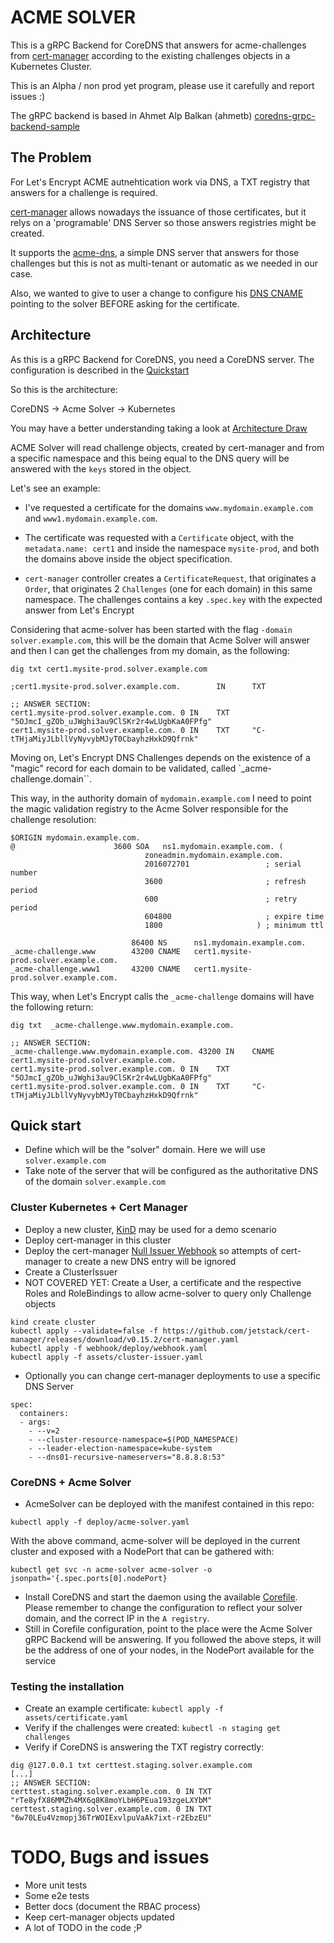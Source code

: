 # ACME SOLVER

This is a gRPC Backend for CoreDNS that answers for acme-challenges from [cert-manager](https://cert-manager.io/) according to the existing challenges objects in a Kubernetes Cluster.

This is an Alpha / non prod yet program, please use it carefully and report issues :)

The gRPC backend is based in Ahmet Alp Balkan (ahmetb) [coredns-grpc-backend-sample](https://github.com/ahmetb/coredns-grpc-backend-sample)

## The Problem

For Let's Encrypt ACME autnehtication work via DNS, a TXT registry that answers for a challenge is required.

[cert-manager](https://cert-manager.io/) allows nowadays the issuance of those certificates, but it relys on a 'programable' DNS Server so those answers registries might be created.

It supports the [acme-dns](https://github.com/joohoi/acme-dns), a simple DNS server that answers for those challenges but this is not as multi-tenant or automatic as we needed in our case.

Also, we wanted to give to user a change to configure his [DNS CNAME](https://www.eff.org/pt-br/deeplinks/2018/02/technical-deep-dive-securing-automation-acme-dns-challenge-validation) pointing to the solver BEFORE asking for the certificate. 


## Architecture

As this is a gRPC Backend for CoreDNS, you need a CoreDNS server. The configuration is described in the [Quickstart](#quick-start)

So this is the architecture:

CoreDNS -> Acme Solver -> Kubernetes

You may have a better understanding taking a look at [Architecture Draw](assets/architecture.png)

ACME Solver will read challenge objects, created by cert-manager and from a specific namespace and this being equal to the DNS query will be answered with the `keys` stored in the object.


Let's see an example:

* I've requested a certificate for the domains `www.mydomain.example.com` and `www1.mydomain.example.com`.

* The certificate was requested with a `Certificate` object, with the `metadata.name: cert1` and inside the namespace `mysite-prod`, and both the domains above inside the object specification.

* `cert-manager` controller creates a `CertificateRequest`, that originates a `Order`, that originates 2 `Challenges` (one for each domain) in this same namespace. The challenges contains a key `.spec.key` with the expected answer from Let's Encrypt

Considering that acme-solver has been started with the flag `-domain solver.example.com`, this will be the domain that Acme Solver will answer and then I can get the challenges from my domain, as the following:

```
dig txt cert1.mysite-prod.solver.example.com

;cert1.mysite-prod.solver.example.com.        IN      TXT

;; ANSWER SECTION:
cert1.mysite-prod.solver.example.com. 0 IN    TXT     "5OJmcI_gZOb_uJWghi3au9ClSKr2r4wLUgbKaA0FPfg"
cert1.mysite-prod.solver.example.com. 0 IN    TXT     "C-tTHjaMiyJLbllVyNyvybMJyT0CbayhzHxkD9Qfrnk"
```

Moving on, Let's Encrypt DNS Challenges depends on the existence of a "magic" record for each domain to be validated, called `_acme-challenge.domain``.

This way, in the authority domain of `mydomain.example.com` I need to point the magic validation registry to the Acme Solver responsible for the challenge resolution:


```
$ORIGIN mydomain.example.com.
@                      3600 SOA   ns1.mydomain.example.com. (
                              zoneadmin.mydomain.example.com. 
                              2016072701                 ; serial number
                              3600                       ; refresh period
                              600                        ; retry period
                              604800                     ; expire time
                              1800                     ) ; minimum ttl
                      
                           86400 NS      ns1.mydomain.example.com.
_acme-challenge.www        43200 CNAME   cert1.mysite-prod.solver.example.com.
_acme-challenge.www1       43200 CNAME   cert1.mysite-prod.solver.example.com.
```

This way, when Let's Encrypt calls the `_acme-challenge` domains will have the following return:

```
dig txt  _acme-challenge.www.mydomain.example.com.

;; ANSWER SECTION:
_acme-challenge.www.mydomain.example.com. 43200 IN    CNAME   cert1.mysite-prod.solver.example.com.
cert1.mysite-prod.solver.example.com. 0 IN    TXT     "5OJmcI_gZOb_uJWghi3au9ClSKr2r4wLUgbKaA0FPfg"
cert1.mysite-prod.solver.example.com. 0 IN    TXT     "C-tTHjaMiyJLbllVyNyvybMJyT0CbayhzHxkD9Qfrnk"
```

## Quick start

* Define which will be the "solver" domain. Here we will use `solver.example.com`
* Take note of the server that will be configured as the authoritative DNS of the domain `solver.example.com`


### Cluster Kubernetes + Cert Manager

* Deploy a new cluster, [KinD](https://github.com/kubernetes-sigs/kind/) may be used for a demo scenario
* Deploy cert-manager in this cluster
* Deploy the cert-manager [Null Issuer Webhook](webhook/README.md) so attempts of cert-manager to create a new DNS entry will be ignored
* Create a ClusterIssuer
* NOT COVERED YET: Create a User, a certificate and the respective Roles and RoleBindings to allow acme-solver to query only Challenge objects

```
kind create cluster
kubectl apply --validate=false -f https://github.com/jetstack/cert-manager/releases/download/v0.15.2/cert-manager.yaml
kubectl apply -f webhook/deploy/webhook.yaml
kubectl apply -f assets/cluster-issuer.yaml
```

* Optionally you can change cert-manager deployments to use a specific DNS Server
```
spec:
  containers:
  - args:
    - --v=2
    - --cluster-resource-namespace=$(POD_NAMESPACE)
    - --leader-election-namespace=kube-system
    - --dns01-recursive-nameservers="8.8.8.8:53"
```

### CoreDNS + Acme Solver
* AcmeSolver can be deployed with the manifest contained in this repo:
```
kubectl apply -f deploy/acme-solver.yaml
```
With the above command, acme-solver will be deployed in the current cluster 
and exposed with a NodePort that can be gathered with:
```
kubectl get svc -n acme-solver acme-solver -o jsonpath='{.spec.ports[0].nodePort}
```

* Install CoreDNS and start the daemon using the available [Corefile](assets/Corefile). Please remember to change the configuration to reflect your solver domain, and the correct IP in the `A registry`. 
* Still in Corefile configuration, point to the place were the Acme Solver gRPC Backend will be answering. If you followed the above steps, it will be
the address of one of your nodes, in the NodePort available for the service

### Testing the installation
* Create an example certificate: ``kubectl apply -f  assets/certificate.yaml``
* Verify if the challenges were created: ``kubectl -n staging get challenges``
* Verify if CoreDNS is answering the TXT registry correctly:
```
dig @127.0.0.1 txt certtest.staging.solver.example.com
[...]
;; ANSWER SECTION:
certtest.staging.solver.example.com. 0 IN TXT   "rTe8yfX86MMZh4MX6q8K8moYLbH6PEua193zgeLXYbM"
certtest.staging.solver.example.com. 0 IN TXT   "6w70LEu4Vzmopj36TrWOIExvlpuVaAk7ixt-r2EbzEU"
```
# TODO, Bugs and issues

* More unit tests
* Some e2e tests
* Better docs (document the RBAC process)
* Keep cert-manager objects updated
* A lot of TODO in the code ;P